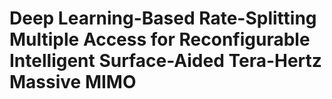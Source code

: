 # Deep Learning-Based Rate-Splitting Multiple Access for Reconfigurable Intelligent Surface-Aided Tera-Hertz Massive MIMO
 
